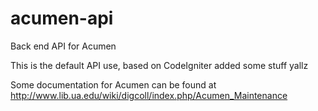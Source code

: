 # acumen-api
Back end API for Acumen

This is the default API use, based on CodeIgniter added some stuff yallz

Some documentation for Acumen can be found at http://www.lib.ua.edu/wiki/digcoll/index.php/Acumen_Maintenance
